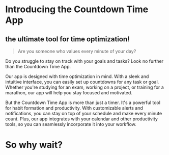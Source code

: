 <h1>Introducing the Countdown Time App</h1>
<h2>the ultimate tool for time optimization!</h2>


> Are you someone who values every minute of your day?

<p>Do you struggle to stay on track with your goals and tasks? Look no further than the Countdown Time App.</p>

<p>Our app is designed with time optimization in mind. With a sleek and intuitive interface, you can easily set up countdowns for any task or goal. Whether you're studying for an exam, working on a project, or training for a marathon, our app will help you stay focused and motivated.</p>

<p>But the Countdown Time App is more than just a timer. It's a powerful tool for habit formation and productivity. With customizable alerts and notifications, you can stay on top of your schedule and make every minute count. Plus, our app integrates with your calendar and other productivity tools, so you can seamlessly incorporate it into your workflow.</p>

<h1>So why wait?</h1>
